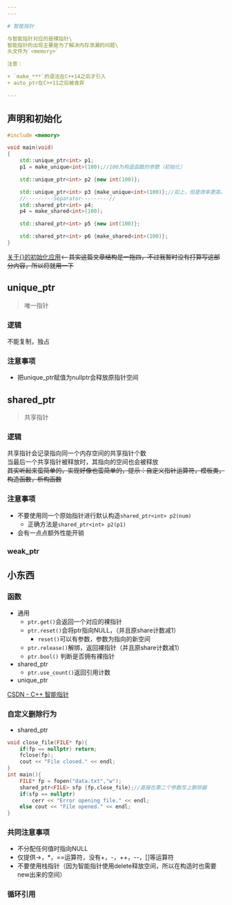 ```yaml
---
---

# 智能指针

与智能指针对应的是裸指针\
智能指针的出现主要是为了解决内存泄漏的问题\
头文件为`<memory>`

注意：

+ `make_***`的语法在C++14之后才引入
+ auto_ptr在C++11之后被舍弃

---
```


## 声明和初始化

```cpp
#include <memory>

void main(void)
{
    std::unique_ptr<int> p1;
    p1 = make_unique<int>(100);//100为构造函数的参数（初始化）

    std::unique_ptr<int> p2 {new int(100)};

    std::unique_ptr<int> p3 {make_unique<int>(100)};//如上，但是效率更高，在11之前的版本更安全
    //---------Separator---------//
    std::shared_ptr<int> p4;
    p4 = make_shared<int>(100);

    std::shared_ptr<int> p5 {new int(100)};

    std::shared_ptr<int> p6 {make_shared<int>(100)};
}
```

[关于{}的初始化应用](https://blog.csdn.net/rubikchen/article/details/121888274)<——~~其实这篇文章结构是一拖四，不过我暂时没有打算写这部分内容，所以将就用一下~~

## unique_ptr

>唯一指针

### 逻辑

不能复制，独占

### 注意事项

+ 把unique_ptr赋值为nullptr会释放原指针空间

## shared_ptr

>共享指针

### 逻辑

共享指针会记录指向同一个内存空间的共享指针个数\
当最后一个共享指针被释放时，其指向的空间也会被释放\
~~其实听起来蛮简单的，实现好像也蛮简单的，提示：自定义指针运算符，模板类，构造函数，析构函数~~

### 注意事项

+ 不要使用同一个原始指针进行默认构造`shared_ptr<int> p2(num)`
  + 正确方法是`shared_ptr<int> p2(p1)`
+ 会有一点点额外性能开销

### weak_ptr

## 小东西

### 函数

+ 通用
  + `ptr.get()`会返回一个对应的裸指针
  + `ptr.reset()`会将ptr指向NULL，（并且原share计数减1）
    + `reset()`可以有参数，参数为指向的新空间
  + `ptr.release()`解绑，返回裸指针（并且原share计数减1）
  + `ptr.bool()` 判断是否拥有裸指针
+ shared_ptr
  + `ptr.use_count()`返回引用计数
+ unique_ptr

[CSDN - C++ 智能指针](https://blog.csdn.net/a777122/article/details/124051672)

### 自定义删除行为

+ shared_ptr

```cpp
void close_file(FILE* fp){
    if(fp == nullptr) return;
    fclose(fp);
    cout << "File closed." << endl;
}
int main(){
    FILE* fp = fopen("data.txt","w");
    shared_ptr<FILE> sfp {fp,close_file};//直接在第二个参数写上删除器
    if(sfp == nullptr)
        cerr << "Error opening file." << endl;
    else cout << "File opened." << endl;
}
```

### 共同注意事项

+ 不分配任何值时指向NULL
+ 仅提供->，*，==运算符，没有+，-，++，--，[]等运算符
+ 不要使用栈指针（因为智能指针使用delete释放空间，所以在构造时也需要new出来的空间）

### 循环引用
